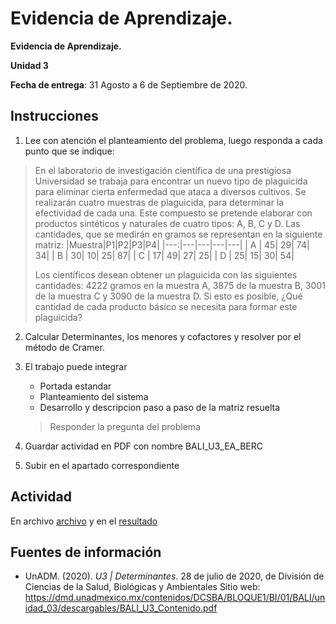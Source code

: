 # Evidencia de Aprendizaje.

__Evidencia de Aprendizaje.__

__Unidad 3__

__Fecha de entrega__: 31 Agosto a 6 de Septiembre de 2020.

## Instrucciones

1. Lee con atención el planteamiento del problema, luego responda a cada punto que se indique:

 > En el laboratorio de investigación científica de una prestigiosa Universidad se trabaja para encontrar un nuevo tipo de plaguicida para eliminar cierta enfermedad que ataca a diversos cultivos. Se realizarán cuatro muestras de plaguicida, para determinar la efectividad de cada una. Este compuesto se pretende elaborar con productos sintéticos y naturales de cuatro tipos: A, B, C y D. Las cantidades, que se medirán en gramos se representan en la siguiente matriz:
 > |Muestra|P1|P2|P3|P4|
 > |---:|---|---|---|---|
 > |  A | 45| 29| 74| 34|
 > |  B | 30| 10| 25| 87|
 > |  C | 17| 49| 27| 25|
 > |  D | 25| 15| 30| 54|
 >
 > Los científicos desean obtener un plaguicida con las siguientes cantidades: 4222 gramos en la muestra A, 3875 de la muestra B, 3001 de la muestra C y 3090 de la muestra D. Si esto es posible, ¿Qué cantidad de cada producto básico se necesita para formar este plaguicida?
  
2. Calcular Determinantes, los menores y cofactores y resolver por el método de Cramer.

3. El trabajo puede integrar
	- Portada estandar
	- Planteamiento del sistema
	- Desarrollo y descripcion paso a paso de la matriz resuelta
	> Responder la pregunta del problema
	
4. Guardar actividad en PDF con nombre BALI_U3_EA_BERC

5. Subir en el apartado correspondiente


## Actividad

En archivo [archivo](./BALI_U3_EA_BERC.tex) y en el [resultado](./BALI_U3_EA_BERC.pdf)






## Fuentes de información

- UnADM. (2020). _U3 | Determinantes_. 28 de julio de 2020, de División de Ciencias de la Salud, Biológicas y Ambientales Sitio web: <https://dmd.unadmexico.mx/contenidos/DCSBA/BLOQUE1/BI/01/BALI/unidad_03/descargables/BALI_U3_Contenido.pdf>



